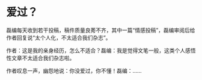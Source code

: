 # 爱过？

磊编每天收到若干投稿，稿件质量良莠不齐，其中一篇“情感投稿”，磊编审阅后给作者回复说“太个人化，不太适合我们杂志”。 

作者：这是我的亲身经历，怎么不适合？磊编：我是觉得文笔一般，这类个人感悟性文章不太适合我们杂志啦。 

作者叹息一声，幽怨地说：你没爱过，你不懂！磊编：……